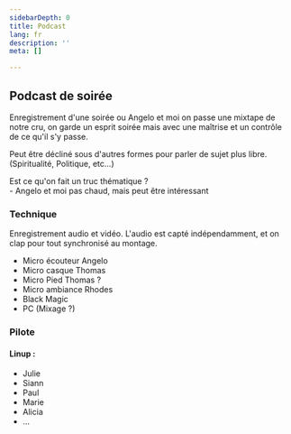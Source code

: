 ```yaml
---
sidebarDepth: 0
title: Podcast
lang: fr
description: ''
meta: []

---
```

## Podcast de soirée

Enregistrement d'une soirée ou Angelo et moi on passe une mixtape de notre cru, on garde un esprit soirée mais avec une maîtrise et un contrôle de ce qu'il s'y passe.

Peut être décliné sous d'autres formes pour parler de sujet plus libre. (Spiritualité, Politique, etc...)

Est ce qu'on fait un truc thématique ?  
\- Angelo et moi pas chaud, mais peut être intéressant

### Technique

Enregistrement audio et vidéo. L'audio est capté indépendamment, et on clap pour tout synchronisé au montage.

* Micro écouteur Angelo
* Micro casque Thomas
* Micro Pied Thomas ?
* Micro ambiance Rhodes
* Black Magic
* PC (Mixage ?)

### Pilote

#### Linup :

* Julie
* Siann
* Paul
* Marie
* Alicia
* ...